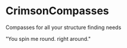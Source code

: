 # CrimsonCompasses
Compasses for all your structure finding needs

"You spin me round. right around."
